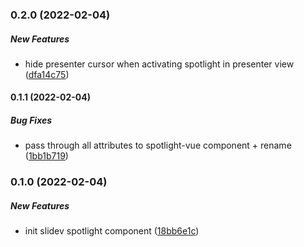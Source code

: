 ### 0.2.0 (2022-02-04)

##### New Features

*  hide presenter cursor when activating spotlight in presenter view ([dfa14c75](https://github.com/Smile-SA/slidev-component-spotlight/commit/dfa14c7556297bd0b2380addf47839479a7fe893))

#### 0.1.1 (2022-02-04)

##### Bug Fixes

*  pass through all attributes to spotlight-vue component + rename ([1bb1b719](https://github.com/Smile-SA/slidev-component-spotlight/commit/1bb1b7196d589c5c8f8f148fb7f79306d28fefb1))

### 0.1.0 (2022-02-04)

##### New Features

*  init slidev spotlight component ([18bb6e1c](https://github.com/Smile-SA/slidev-component-spotlight/commit/18bb6e1c69a4211247cf19bbff94dddbff1f9a99))

